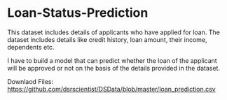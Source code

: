 # Loan-Status-Prediction

This dataset includes details of applicants who have applied for loan. The dataset includes details like credit history, loan amount, their income, dependents etc.

I have to build a model that can predict whether the loan of the applicant will be approved or not on the basis of the details provided in the dataset. 

Downlaod Files:
https://github.com/dsrscientist/DSData/blob/master/loan_prediction.csv
